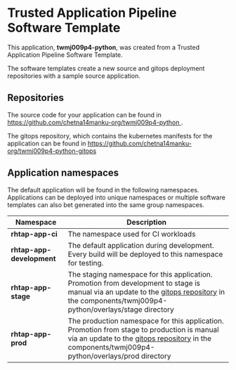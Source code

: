 # Trusted Application Pipeline Software Template

This application, **twmj009p4-python**, was created from a Trusted Application Pipeline Software Template.

The software templates create a new source and gitops deployment repositories with a sample source application. 

## Repositories

The source code for your application can be found in [https://github.com/chetna14manku-org/twmj009p4-python ](https://github.com/chetna14manku-org/twmj009p4-python ).
 
The gitops repository, which contains the kubernetes manifests for the application can be found in 
[https://github.com/chetna14manku-org/twmj009p4-python-gitops ](https://github.com/chetna14manku-org/twmj009p4-python-gitops ) 

## Application namespaces 

The default application will be found in the following namespaces. Applications can be deployed into unique namespaces or multiple software templates can also bet generated into the same group namespaces.  

|  Namespace   |  Description   |  
| -------- | -------- |
| **rhtap-app-ci** | The namespace used for CI workloads |
| **rhtap-app-development** | The default application during development. Every build will be deployed to this namespace for testing. |
| **rhtap-app-stage** | The staging namespace for this application. Promotion from development to stage is manual via an update to the [gitops repository](https://github.com/chetna14manku-org/twmj009p4-python-gitops ) in the components/twmj009p4-python/overlays/stage directory |
| **rhtap-app-prod** | The production namespace for this application. Promotion from stage to production is manual via an update to the [gitops repository](https://github.com/chetna14manku-org/twmj009p4-python-gitops ) in the components/twmj009p4-python/overlays/prod directory |